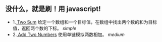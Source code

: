 
## 没什么，就是刷！用 javascript!

- 1.[ Two Sum](towsum.md) 给定一个数组和一个目标值，在数组中找出两个数的和为目标值，返回两个数的下标。  _simple_
- 2.[ Add Two Numbers](addtwonumbers.md) 使用单链模拟两数相加。  _medium_
